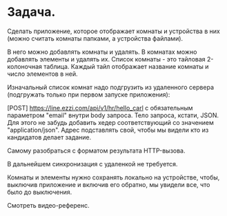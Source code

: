# Задача.

Сделать приложение, которое отображает комнаты и устройства в них (можно считать комнаты папками, а устройства файлами).

В него можно добавлять комнаты и удалять.
В комнатах можно добавлять элементы и удалять их.
Список комнаты - это тайловая 2-колоночная таблица.
Каждый тайл отображает название комнаты и число элементов в ней.

Изначальный список комнат надо подгрузить из удаленного сервера (подгружать только при первом запуске приложения):

 [POST] https://line.ezzi.com/api/v1/hr/hello_carl 
 с обязательным параметром "email" внутри body запроса. 
 Тело запроса, кстати, JSON.
 Для этого не забудь добавить хедер соответствующий со значением "application/json".
 Адрес подставлять свой, чтобы мы видели кто из кандидатов делает задание.

 Самому разобраться с форматом результата HTTP-вызова.

 В дальнейшем синхронизация с удаленкой не требуется.

 Комнаты и элементы нужно сохранять локально на устройстве, чтобы, выключив приложение и включив его обратно, мы увидели все, что было до выключения.

 Смотреть видео-референс.
